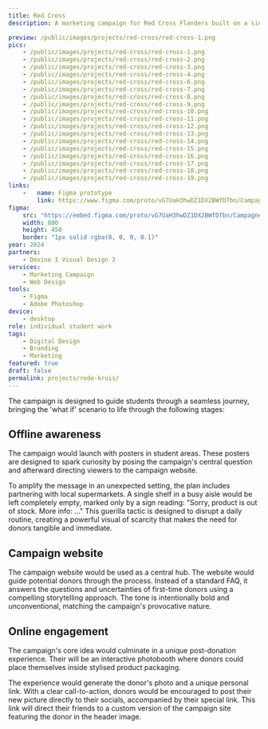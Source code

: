 ```yaml
---
title: Red Cross
description: A marketing campaign for Red Cross Flanders built on a single, unsettling question. 'What if we run out of donors?' Instead of just asking them to donate, I confronted them with the alternative, a future where we might be forced to buy what is now freely given.

preview: /public/images/projects/red-cross/red-cross-1.png
pics:
    - /public/images/projects/red-cross/red-cross-1.png
    - /public/images/projects/red-cross/red-cross-2.png
    - /public/images/projects/red-cross/red-cross-3.png
    - /public/images/projects/red-cross/red-cross-4.png
    - /public/images/projects/red-cross/red-cross-6.png
    - /public/images/projects/red-cross/red-cross-7.png
    - /public/images/projects/red-cross/red-cross-8.png
    - /public/images/projects/red-cross/red-cross-9.png
    - /public/images/projects/red-cross/red-cross-10.png
    - /public/images/projects/red-cross/red-cross-11.png
    - /public/images/projects/red-cross/red-cross-12.png
    - /public/images/projects/red-cross/red-cross-13.png
    - /public/images/projects/red-cross/red-cross-14.png
    - /public/images/projects/red-cross/red-cross-15.png
    - /public/images/projects/red-cross/red-cross-16.png
    - /public/images/projects/red-cross/red-cross-17.png
    - /public/images/projects/red-cross/red-cross-18.png
    - /public/images/projects/red-cross/red-cross-19.png
links:
    -   name: Figma prototype
        link: https://www.figma.com/proto/vG7UaH3hwDZ1DX2BWfDTbn/Campagne-Rode-Kruis?page-id=394%3A4699&node-id=427-2702&p=f&viewport=564%2C473%2C0.06&t=U0zfNvC8dqS6t2z3-1&scaling=min-zoom&content-scaling=fixed&starting-point-node-id=427%3A2702&show-proto-sidebar=1
figma:
    src: "https://embed.figma.com/proto/vG7UaH3hwDZ1DX2BWfDTbn/Campagne-Rode-Kruis?page-id=394%3A4699&node-id=394-4700&p=f&viewport=564%2C473%2C0.06&scaling=min-zoom&content-scaling=fixed&starting-point-node-id=394%3A4700&embed-host=share"
    width: 800
    height: 450
    border: "1px solid rgba(0, 0, 0, 0.1)"
year: 2024
partners:
    - Devine I Visual Design 3
services:
    - Marketing Campaign
    - Web Design
tools:
    - Figma
    - Adobe Photoshop
device:
    - desktop
role: individual student work
tags:
    - Digital Design
    - Branding
    - Marketing
featured: true
draft: false
permalink: projects/rode-kruis/
---
```

The campaign is designed to guide students through a seamless journey, bringing the 'what if' scenario to life through the following stages:

## Offline awareness
The campaign would launch with posters in student areas. These posters are designed to spark curiosity by posing the campaign's central question and afterward directing viewers to the campaign website.

To amplify the message in an unexpected setting, the plan includes partnering with local supermarkets. A single shelf in a busy aisle would be left completely empty, marked only by a sign reading: "Sorry, product is out of stock. More info: ..." This guerilla tactic is designed to disrupt a daily routine, creating a powerful visual of scarcity that makes the need for donors tangible and immediate.

## Campaign website
The campaign website would be used as a central hub. The website would guide potential donors through the process. Instead of a standard FAQ, it answers the questions and uncertainties of first-time donors using a compelling storytelling approach. The tone is intentionally bold and unconventional, matching the campaign's provocative nature.

## Online engagement
The campaign's core idea would culminate in a unique post-donation experience. Their will be an interactive photobooth where donors could place themselves inside stylised product packaging.

The experience would generate the donor's photo and a unique personal link. With a clear call-to-action, donors would be encouraged to post their new picture directly to their socials, accompanied by their special link. This link will direct their friends to a custom version of the campaign site featuring the donor in the header image.
